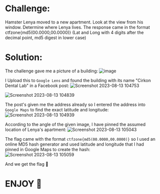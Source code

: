 # Challenge:
Hamster Lenya moved to a new apartment. Look at the view from his window. Determine where Lenya lives. The response came in the format ctfzone{md5(00.0000,00.0000)} (Lat and Long with 4 digits after the decimal point, md5 digest in lower case)

# Solution:
The challenge gave me a picture of a building: 
![image](https://github.com/agj1ss/CTF_Write_up/assets/108376735/a729f7b0-6776-4f55-9c36-deb54e356200)

I Upload this to `Google Lens` and found the building with its name "Cirkon Dental Lab" in a Facebook post:
![Screenshot 2023-08-13 104753](https://github.com/agj1ss/CTF_Write_up/assets/108376735/93e07930-9a4c-415c-90f4-8648c31da5c8)

![Screenshot 2023-08-13 104839](https://github.com/agj1ss/CTF_Write_up/assets/108376735/5cd1a033-fd3c-49cd-80c1-8383ee63b2e4)

The post's given me the address already so I entered the address into `Google Maps` to find the exact latitude and longitude:
![Screenshot 2023-08-13 104939](https://github.com/agj1ss/CTF_Write_up/assets/108376735/b9ed57c7-64a4-4327-a472-a6d1746de714)

According to the angle of the given image, I have pinned the assumed location of Lenya's apartment:
![Screenshot 2023-08-13 105043](https://github.com/agj1ss/CTF_Write_up/assets/108376735/161a1c64-6cdb-4b3a-ab62-a8636da0484f)

The flag came with the format `ctfzone{md5(00.0000,00.0000)}` so I used an online MD5 hash generator and used latitude and longitude that I had pinned in Google Maps to create the hash:
![Screenshot 2023-08-13 105059](https://github.com/agj1ss/CTF_Write_up/assets/108376735/69595702-a145-4308-816f-4b6a147d0677)

And we get the flag 🚩
# ENJOY 🤡
